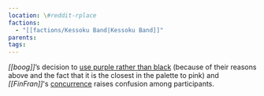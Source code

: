 ```yaml
---
location: \#reddit-rplace
factions:
  - "[[factions/Kessoku Band|Kessoku Band]]"
parents: 
tags: 
---
```

*[[boog]]*’s decision to [use purple rather than black](discord://discord.com/channels/1093664259273130084/1131230952119615600/1131574817934557204) (because of their reasons above and the fact that it is the closest in the palette to pink) and *[[FinFran]]*'s [concurrence](discord://discord.com/channels/1093664259273130084/1131230952119615600/1131574670135664650) raises confusion among participants.
